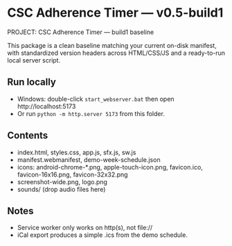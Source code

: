 # CSC Adherence Timer — v0.5-build1

PROJECT: CSC Adherence Timer — build1 baseline

This package is a clean baseline matching your current on-disk manifest, with standardized version headers across HTML/CSS/JS and a ready-to-run local server script.

## Run locally
- Windows: double-click `start_webserver.bat` then open http://localhost:5173
- Or run `python -m http.server 5173` from this folder.

## Contents
- index.html, styles.css, app.js, sfx.js, sw.js
- manifest.webmanifest, demo-week-schedule.json
- icons: android-chrome-*.png, apple-touch-icon.png, favicon.ico, favicon-16x16.png, favicon-32x32.png
- screenshot-wide.png, logo.png
- sounds/ (drop audio files here)

## Notes
- Service worker only works on http(s), not file://
- iCal export produces a simple .ics from the demo schedule.
